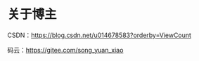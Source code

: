# 关于博主
CSDN：<https://blog.csdn.net/u014678583?orderby=ViewCount>

码云：<https://gitee.com/song_yuan_xiao>